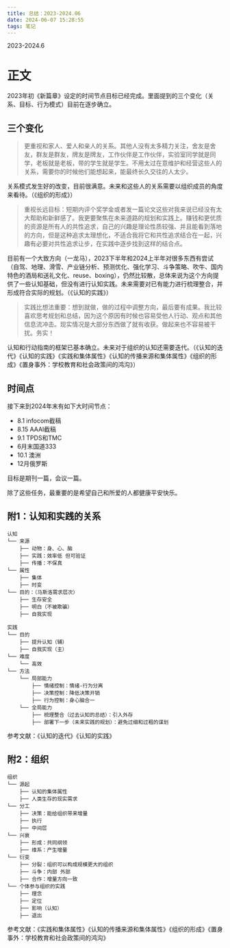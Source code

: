 ```yaml
---
title: 总结：2023-2024.06
date: 2024-06-07 15:28:55
tags: 笔记
---
```


2023-2024.6

<!-- more -->

# 正文

2023年初《新篇章》设定的时间节点目标已经完成。里面提到的三个变化（关系、目标、行为模式）目前在逐步确立。

## 三个变化

> 更重视和家人、爱人和亲人的关系。其他人没有太多精力关注，舍友是舍友，群友是群友，牌友是牌友，工作伙伴是工作伙伴，实验室同学就是同学，老板就是老板，带的学生就是学生。不用太过在意维护和经营这些人的关系，需要你的时候他们能想起来，能最终长久交往的人太少。

关系模式发生好的改变，目前很满意。未来和这些人的关系需要以组织成员的角度来看待。（《组织的形成》）

> 重视长远目标：短期内评个奖学金或者发一篇论文这些对我来说已经没有太大帮助和新鲜感了。我更要聚焦在未来道路的规划和实践上。赚钱和更优质的资源是所有人的共性追求，自己的兴趣是理论性质较强、并且能看到落地的方向，但是这种追求太理想化，不适合我将它和共性追求结合在一起，兴趣有必要对共性追求让步，在实践中逐步找到这样的结合点。

目前有一个大致方向（一龙马），2023下半年和2024上半年对很多东西有尝试（自驾、地理、滑雪、产业链分析、预测优化、强化学习、斗争策略、吹牛、国内特色的酒局和送礼文化、reuse、boxing），仍然比较散，总体来说为这个方向提供了一些认知基础，但没有进行认知实践。未来需要对已有能力进行梳理整合，并形成符合实际的规划。（《认知的实践》）

> 实践比想法重要：想到就做，做的过程中调整方向，最后要有成果。我比较喜欢思考规划和总结，因为这个原因有时候也容易受他人行动、观点和其他信息流冲击。现实情况是大部分东西做了就有收获。做起来也不容易被干扰。务实！

认知和行动指南的框架已基本确立。未来对于组织的认知还需要迭代。（《认知的迭代》《认知的实践》《实践和集体属性》《认知的传播来源和集体属性》《组织的形成》《置身事外：学校教育和社会政策间的鸿沟》）

## 时间点

接下来到2024年末有如下大时间节点：

- 8.1 infocom截稿
- 8.15 AAAI截稿
- 9.1 TPDS和TMC
- 6月末国道333
- 10.1 澳洲
- 12月俄罗斯

目标是期刊一篇，会议一篇。

除了这些任务，最重要的是希望自己和所爱的人都健康平安快乐。

## 附1：认知和实践的关系

```
认知
└── 来源
    ├── 动物：身、心、脑
    ├── 实践：效率低 但可验证
    ├── 传播：不保真
└── 属性
    ├── 集体
    ├── 时变
└── 目的：（马斯洛需求层次）
    ├── 生存安全
    ├── 明白（不被欺骗）
    ├── 自我实现

实践
└── 目的
    ├── 提升认知（辅）
    ├── 自我实现（主）
└── 难度 
    └── 高效
└── 方法
    └── 局部能力
        ├── 情绪控制：情绪-行为分离
        ├── 决策控制：降低决策开销
        ├── 行为控制：身心脑合一
    └── 全局能力
        ├── 梳理整合（过去认知的总结）：引入外存
        ├── 部署下一步（未来实践的规划）：避免过细和过粗的谋划
```

参考文献：《认知的迭代》《认知的实践》

## 附2：组织

```
组织
└── 源起
    ├── 认知的集体属性
    ├── 人类生存的现实需求
└── 分工
    ├── 决策：能给组织带来增量
    ├── 执行
    ├── 中间层
└── 兴衰
    ├── 形成：共同纲领
    ├── 维系：产生增量
└── 衍变
    ├── 分裂：组织可以构成规模更大的组织
    ├── 斗争：内部 外部
    ├── 合作：增量方向一致
└── 个体参与组织的实践
    ├── 理念
    ├── 定位
    ├── 影响（认知）
    ├── 退出
```

参考文献：《实践和集体属性》《认知的传播来源和集体属性》《组织的形成》《置身事外：学校教育和社会政策间的鸿沟》